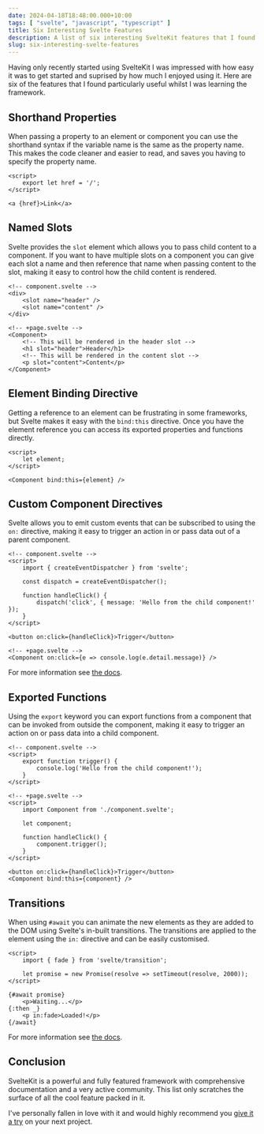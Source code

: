 ```yaml
---
date: 2024-04-18T18:48:00.000+10:00
tags: [ "svelte", "javascript", "typescript" ]
title: Six Interesting Svelte Features
description: A list of six interesting SvelteKit features that I found useful whilst learning the framework.
slug: six-interesting-svelte-features
---
```


Having only recently started using SvelteKit I was impressed with how easy it was to get started and suprised by how
much I enjoyed using it. Here are six of the features that I found particularly useful whilst I was learning the
framework.

<!--endintro-->

## Shorthand Properties

When passing a property to an element or component you can use the shorthand syntax if the variable name is the same as
the property name. This makes the code cleaner and easier to read, and saves you having to specify the property name.

```svelte
<script>
    export let href = '/';
</script>

<a {href}>Link</a>
```

## Named Slots

Svelte provides the `slot` element which allows you to pass child content to a component. If you want to have multiple
slots on a component you can give each slot a name and then reference that name when passing content to the slot, making
it easy to control how the child content is rendered.

```svelte
<!-- component.svelte -->
<div>
    <slot name="header" />
    <slot name="content" />
</div>

<!-- +page.svelte -->
<Component>
    <!-- This will be rendered in the header slot -->
    <h1 slot="header">Header</h1>
    <!-- This will be rendered in the content slot -->
    <p slot="content">Content</p>
</Component>
```

## Element Binding Directive

Getting a reference to an element can be frustrating in some frameworks, but Svelte makes it easy with the `bind:this`
directive. Once you have the element reference you can access its exported properties and functions directly.

```svelte
<script>
    let element;
</script>

<Component bind:this={element} />
```

## Custom Component Directives

Svelte allows you to emit custom events that can be subscribed to using the `on:` directive, making it easy to trigger
an action in or pass data out of a parent component.

```svelte
<!-- component.svelte -->
<script>
    import { createEventDispatcher } from 'svelte';
    
    const dispatch = createEventDispatcher();
    
    function handleClick() {
        dispatch('click', { message: 'Hello from the child component!' });
    }
</script>

<button on:click={handleClick}>Trigger</button>

<!-- +page.svelte -->
<Component on:click={e => console.log(e.detail.message)} />

```

For more information see [the docs](https://svelte.dev/docs/component-directives).

## Exported Functions

Using the `export` keyword you can export functions from a component that can be invoked from outside the component,
making it easy to trigger an action on or pass data into a child component.

```svelte
<!-- component.svelte -->
<script>
    export function trigger() {
        console.log('Hello from the child component!');
    }
</script>

<!-- +page.svelte -->
<script>
    import Component from './component.svelte';

    let component;

    function handleClick() {
        component.trigger();
    }
</script>

<button on:click={handleClick}>Trigger</button>
<Component bind:this={component} />
```

## Transitions

When using `#await` you can animate the new elements as they are added to the DOM using Svelte's in-built transitions.
The transitions are applied to the element using the `in:` directive and can be easily customised.

```svelte
<script>
    import { fade } from 'svelte/transition';
    
    let promise = new Promise(resolve => setTimeout(resolve, 2000));
</script>

{#await promise}
    <p>Waiting...</p>
{:then _}
    <p in:fade>Loaded!</p>
{/await}

```

For more information see [the docs](https://svelte.dev/docs/svelte-transition).

## Conclusion

SvelteKit is a powerful and fully featured framework with comprehensive documentation and a very active community. This
list only scratches the surface of all the cool feature packed in it.

I've personally fallen in love with it and would highly recommend you [give it a try](https://kit.svelte.dev/docs/creating-a-project) on your next project.